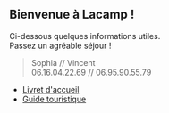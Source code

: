 ## Bienvenue à Lacamp !  
Ci-dessous quelques informations utiles.  
Passez un agréable séjour !  

> Sophia // Vincent  
06.16.04.22.69 // 06.95.90.55.79

* [Livret d'accueil](Manuel.html)
* [Guide touristique](https://www.google.com/maps/d/u/0/viewer?mid=1fDnDS6yjuLFXwoll2iBvbia7aX6IEa4m&ll=43.945415805885915%2C3.5978345190957306&z=10)
